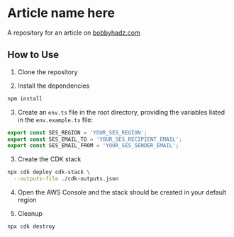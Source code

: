 # Article name here

A repository for an article on
[bobbyhadz.com](https://bobbyhadz.com/blog/aws-ses-send-emails)

## How to Use

1. Clone the repository

2. Install the dependencies

```bash
npm install
```

3. Create an `env.ts` file in the root directory, providing the variables listed
   in the `env.example.ts` file:

```typescript
export const SES_REGION = 'YOUR_SES_REGION';
export const SES_EMAIL_TO = 'YOUR_SES_RECIPIENT_EMAIL';
export const SES_EMAIL_FROM = 'YOUR_SES_SENDER_EMAIL';
```

3. Create the CDK stack

```bash
npx cdk deploy cdk-stack \
  --outputs-file ./cdk-outputs.json
```

4. Open the AWS Console and the stack should be created in your default region

5. Cleanup

```bash
npx cdk destroy
```

